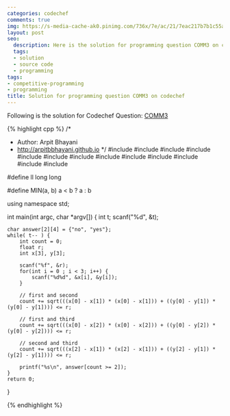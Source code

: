 ```yaml
---
categories: codechef
comments: true
img: https://s-media-cache-ak0.pinimg.com/736x/7e/ac/21/7eac217b7b1c55ab7fd56758e4e181be.jpg
layout: post
seo:
  description: Here is the solution for programming question COMM3 on codechef
  tags:
  - solution
  - source code
  - programming
tags:
- competitive-programming
- programming
title: Solution for programming question COMM3 on codechef
---
```


Following is the solution for Codechef Question: [COMM3](https://www.codechef.com/problems/COMM3)

{% highlight cpp %}
/*
 *  Author: Arpit Bhayani
 *  http://arpitbbhayani.github.io
 */
#include <cmath>
#include <cstdio>
#include <cstdlib>
#include <climits>
#include <deque>
#include <iostream>
#include <list>
#include <limits>
#include <map>
#include <queue>
#include <set>
#include <stack>
#include <vector>

#define ll long long

#define MIN(a, b) a < b ? a : b

using namespace std;

int main(int argc, char *argv[]) {
    int t;
    scanf("%d", &t);

    char answer[2][4] = {"no", "yes"};
    while( t-- ) {
        int count = 0;
        float r;
        int x[3], y[3];

        scanf("%f", &r);
        for(int i = 0 ; i < 3; i++) {
            scanf("%d%d", &x[i], &y[i]);
        }

        // first and second
        count += sqrt(((x[0] - x[1]) * (x[0] - x[1])) + ((y[0] - y[1]) * (y[0] - y[1]))) <= r;

        // first and third
        count += sqrt(((x[0] - x[2]) * (x[0] - x[2])) + ((y[0] - y[2]) * (y[0] - y[2]))) <= r;

        // second and third
        count += sqrt(((x[2] - x[1]) * (x[2] - x[1])) + ((y[2] - y[1]) * (y[2] - y[1]))) <= r;

        printf("%s\n", answer[count >= 2]);
    }
    return 0;
}

{% endhighlight %}
